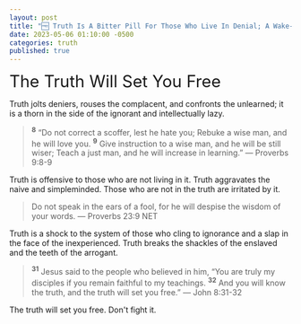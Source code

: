 ```yaml
---
layout: post
title: "🆓 Truth Is A Bitter Pill For Those Who Live In Denial; A Wake-up Call For Those Who've Been Sleepwalking Through Life." 
date: 2023-05-06 01:10:00 -0500
categories: truth
published: true
---
```


<span style="font-size:2.1em">The Truth Will Set You Free</span>

Truth jolts deniers, rouses the complacent, and confronts the unlearned; it is a thorn in the side of the ignorant and intellectually lazy.

> <sup style="font-weight:bold;">8</sup> “Do not correct a scoffer, lest he hate you; Rebuke a wise man, and he will love you. <sup style="font-weight:bold;">9</sup> Give instruction to a wise man, and he will be still wiser; Teach a just man, and he will increase in learning.” &mdash; Proverbs 9:8-9

Truth is offensive to those who are not living in it. Truth aggravates the naive and simpleminded. Those who are not in the truth are irritated by it.

> Do not speak in the ears of a fool, for he will despise the wisdom of your words. &mdash; Proverbs 23:9 NET

Truth is a shock to the system of those who cling to ignorance and a slap in the face of the inexperienced. Truth breaks the shackles of the enslaved and the teeth of the arrogant.

> <sup style="font-weight:bold;">31</sup> Jesus said to the people who believed in him, “You are truly my disciples if you remain faithful to my teachings. <sup style="font-weight:bold;">32</sup> And you will know the truth, and the truth will set you free.” &mdash; John 8:31-32

The truth will set you free. Don't fight it.



<script>
    var refTagger = {
        settings: {
            bibleVersion: 'NLT'
        }
    }; 

    (function(d, t) {
        var n=d.querySelector('[nonce]');
        refTagger.settings.nonce = n && (n.nonce||n.getAttribute('nonce'));
        var g = d.createElement(t), s = d.getElementsByTagName(t)[0];
        g.src = 'https://api.reftagger.com/v2/RefTagger.js';
        g.nonce = refTagger.settings.nonce;
        s.parentNode.insertBefore(g, s);
    }(document, 'script'));
</script>